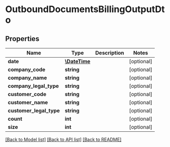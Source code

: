 # OutboundDocumentsBillingOutputDto

## Properties
Name | Type | Description | Notes
------------ | ------------- | ------------- | -------------
**date** | [**\DateTime**](\DateTime.md) |  | [optional] 
**company_code** | **string** |  | [optional] 
**company_name** | **string** |  | [optional] 
**company_legal_type** | **string** |  | [optional] 
**customer_code** | **string** |  | [optional] 
**customer_name** | **string** |  | [optional] 
**customer_legal_type** | **string** |  | [optional] 
**count** | **int** |  | [optional] 
**size** | **int** |  | [optional] 

[[Back to Model list]](../README.md#documentation-for-models) [[Back to API list]](../README.md#documentation-for-api-endpoints) [[Back to README]](../README.md)


